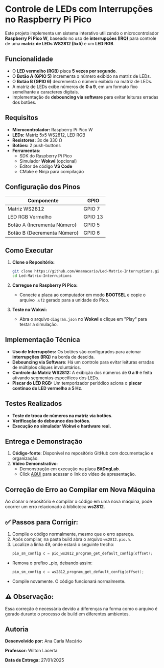# Controle de LEDs com Interrupções no Raspberry Pi Pico

Este projeto implementa um sistema interativo utilizando o microcontrolador **Raspberry Pi Pico W**, baseado no uso de **interrupções (IRQ)** para controle de uma **matriz de LEDs WS2812 (5x5)** e um **LED RGB**.

## Funcionalidade

- O **LED vermelho (RGB)** pisca **5 vezes por segundo**.
- O **Botão A (GPIO 5)** incrementa o número exibido na matriz de LEDs.
- O **Botão B (GPIO 6)** decrementa o número exibido na matriz de LEDs.
- A matriz de LEDs exibe números de **0 a 9**, em um formato fixo semelhante a caracteres digitais.
- Implementação de **debouncing via software** para evitar leituras erradas dos botões.

## Requisitos

- **Microcontrolador:** Raspberry Pi Pico W
- **LEDs:** Matriz 5x5 WS2812, LED RGB
- **Resistores:** 3x de 330 Ω
- **Botões:** 2 push-buttons
- **Ferramentas:**
  - SDK do Raspberry Pi Pico
  - Simulador **Wokwi** (opcional)
  - Editor de código **VS Code**
  - CMake e Ninja para compilação

## Configuração dos Pinos

| Componente | GPIO |
|------------|------|
| Matriz WS2812 | GPIO 7 |
| LED RGB Vermelho | GPIO 13 |
| Botão A (Incrementa Número) | GPIO 5 |
| Botão B (Decrementa Número) | GPIO 6 |

## Como Executar

1. **Clone o Repositório:**
   ```bash
   git clone https://github.com/Anamacario/Led-Matrix-Interruptions.git
   cd Led-Matrix-Interruptions
   ```

2. **Carregue no Raspberry Pi Pico:**
   - Conecte a placa ao computador em modo **BOOTSEL** e copie o arquivo `.uf2` gerado para a unidade do Pico.

3. **Teste no Wokwi:**
   - Abra o arquivo `diagram.json` no **Wokwi** e clique em "Play" para testar a simulação.

## Implementação Técnica

- **Uso de Interrupções:** Os botões são configurados para acionar **interrupções (IRQ)** na borda de descida.
- **Debouncing via Software:** Há um controle para evitar leituras erradas de múltiplos cliques involuntários.
- **Controle da Matriz WS2812:** A exibição dos números de **0 a 9** é feita ativando segmentos específicos dos LEDs.
- **Piscar do LED RGB:** Um temporizador periódico aciona o **piscar contínuo do LED vermelho a 5 Hz**.

## Testes Realizados

- **Teste de troca de números na matriz via botões.**
- **Verificação do debounce dos botões.**
- **Execução no simulador Wokwi e hardware real.**

## Entrega e Demonstração

1. **Código-fonte**: Disponível no repositório GitHub com documentação e organização.
2. **Vídeo Demonstrativo**:
   - Demonstração em execução na placa **BitDogLab**.
   - Click [AQUI](https://drive.google.com/file/d/1fU0dZwQcaFhBf-Q7Ubn6J-NrhgAR87xq/view?usp=sharing) para acessar o link do vídeo de apresentação.

## Correção de Erro ao Compilar em Nova Máquina

Ao clonar o repositório e compilar o código em uma nova máquina, pode ocorrer um erro relacionado à biblioteca **ws2812**.

## ✅ Passos para Corrigir:

1. Compile o código normalmente, mesmo que o erro apareça.  
2. Após compilar, na pasta build abra o arquivo `ws2812.pio.h`.  
3. Localize a linha 49, onde estará o seguinte trecho:  
   ```c
   pio_sm_config c = pio_ws2812_program_get_default_config(offset);
- Remova o prefixo _pio, deixando assim:
    ```c
    pio_sm_config c = ws2812_program_get_default_config(offset);
- Compile novamente. O código funcionará normalmente.

## ⚠️ Observação:
Essa correção é necessária devido a diferenças na forma como o arquivo é gerado durante o processo de build em diferentes ambientes.

## Autoria
**Desenvolvido por:** Ana Carla Macário

**Professor:** Wilton Lacerta

**Data de Entrega:** 27/01/2025

